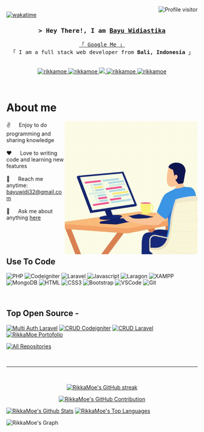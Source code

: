 <a href="https://komarev.com/ghpvc/?username=rikkamoe">
  <img align="right" src="https://komarev.com/ghpvc/?username=rikkamoe&label=Visitors&color=0e75b6&style=flat" alt="Profile visitor" />
</a>


[![wakatime](https://wakatime.com/badge/user/eebb3dd8-d9b2-40de-9b88-6fd6cac99dbc.svg)](https://wakatime.com/@eebb3dd8-d9b2-40de-9b88-6fd6cac99dbc)

<!-- Intro  -->
<h3 align="center">
        <samp>&gt; Hey There!, I am
                <b><a target="_blank" href="https://rikkamoe.com">Bayu Widiastika</a></b>
        </samp>
</h3>


<p align="center">  
  <samp>
    <a href="https://www.google.com/search?q=Bayu+Widiastika">「 Google Me 」</a>
    <br>
    「 I am a full stack web developer from <b>Bali, Indonesia</b> 」
    <br>
    <br>
  </samp>
</p>

<p align="center">
 <a href="https://rikkamoe.com" target="blank">
  <img src="https://img.shields.io/badge/Website-DC143C?style=for-the-badge&logo=medium&logoColor=white" alt="rikkamoe" />
 </a>
 <a href="https://www.linkedin.com/in/bayuwidiastika/" target="_blank">
  <img src="https://img.shields.io/badge/LinkedIn-0077B5?style=for-the-badge&logo=linkedin&logoColor=white" alt="rikkamoe"/>
 </a>
 <!-- <a href="https://dev.to/rikkamoe" target="_blank">
  <img src="https://img.shields.io/badge/dev.to-0A0A0A?style=for-the-badge&logo=dev.to&logoColor=white" alt="rikkamoe" />
 </a> -->
 <a href="https://twitter.com/rikkamoe_dev" target="_blank">
  <img src="https://img.shields.io/badge/Twitter-1DA1F2?style=for-the-badge&logo=twitter&logoColor=white" />
 </a>
 <a href="https://instagram.com/rikkamoe_dev" target="_blank">
  <img src="https://img.shields.io/badge/Instagram-fe4164?style=for-the-badge&logo=instagram&logoColor=white" alt="rikkamoe" />
 </a> 
 <a href="https://facebook.com/rikkamoe.world" target="_blank">
  <img src="https://img.shields.io/badge/Facebook-20BEFF?&style=for-the-badge&logo=facebook&logoColor=white" alt="rikkamoe"  />
  </a> 
</p>
<br />

<!-- About Section -->
 # About me
 
<p>
 <img align="right" width="350" src="/assets/rikkamoe.gif" alt="Rikkamoe gif" />
  
 ✌️ &emsp; Enjoy to do programming and sharing knowledge <br/><br/>
 ❤️ &emsp; Love to writing code and learning new features<br/><br/>
 📧 &emsp; Reach me anytime: bayuwidi32@gmail.com<br/><br/>
 💬 &emsp; Ask me about anything [here](https://github.com/rikkamoe/rikkamoe/issues)

</p>

<br/>
<br/>
<br/>

## Use To Code

![PHP](https://img.shields.io/badge/PHP-7377AD?style=for-the-badge&logo=PHP&logoColor=black)
![Codeigniter](https://img.shields.io/badge/Codeigniter-FFFFFF?style=for-the-badge&logo=Codeigniter&logoColor=D64D33)
![Laravel](https://img.shields.io/badge/Laravel-1F2A3B?style=for-the-badge&logo=Laravel&logoColor=F04134)
![Javascript](https://img.shields.io/badge/Javascript-F0DB4F?style=for-the-badge&labelColor=black&logo=javascript&logoColor=F0DB4F)
![Laragon](https://img.shields.io/badge/Laragon-FFFFFF?style=for-the-badge&logo=Laragon&logoColor=3EB2FF)
![XAMPP](https://img.shields.io/badge/XAMPP-FE7E2E?style=for-the-badge&logo=XAMPP&logoColor=FFFFFF)
![MongoDB](https://img.shields.io/badge/MongoDB-4EA94B?style=for-the-badge&logo=mongodb&logoColor=white)
![HTML](https://img.shields.io/badge/HTML5-E34F26?style=for-the-badge&logo=html5&logoColor=white)
![CSS3](https://img.shields.io/badge/CSS3-1572B6?style=for-the-badge&logo=css3&logoColor=white)
![Bootstrap](https://img.shields.io/badge/Bootstrap-563D7C?style=for-the-badge&logo=bootstrap&logoColor=white)
![VSCode](https://img.shields.io/badge/Visual_Studio-0078d7?style=for-the-badge&logo=visual%20studio&logoColor=white)
![Git](https://img.shields.io/badge/Git-F05032?style=for-the-badge&logo=git&logoColor=white)

<br/>

## Top Open Source -
[![Multi Auth Laravel](https://github-readme-stats.vercel.app/api/pin/?username=rikkamoe&repo=multiauth-laravel&border_color=7F3FBF&bg_color=0D1117&title_color=C9D1D9&text_color=8B949E&icon_color=7F3FBF)](https://github.com/rikkamoe/multiauth-laravel)
[![CRUD Codeigniter](https://github-readme-stats.vercel.app/api/pin/?username=rikkamoe&repo=crud-codeigniter&border_color=7F3FBF&bg_color=0D1117&title_color=C9D1D9&text_color=8B949E&icon_color=7F3FBF)](https://github.com/rikkamoe/crud-codeigniter)
[![CRUD Laravel](https://github-readme-stats.vercel.app/api/pin/?username=rikkamoe&repo=crud-laravel&border_color=7F3FBF&bg_color=0D1117&title_color=C9D1D9&text_color=8B949E&icon_color=7F3FBF)](https://github.com/rikkamoe/crud-laravel)
[![RikkaMoe Portofolio](https://github-readme-stats.vercel.app/api/pin/?username=rikkamoe&repo=rikkamoe.github.io&border_color=7F3FBF&bg_color=0D1117&title_color=C9D1D9&text_color=8B949E&icon_color=7F3FBF)](https://github.com/rikkamoe/rikkamoe.github.io)

<p align="left">
  <a href="https://github.com/rikkamoe?tab=repositories" target="_blank"><img alt="All Repositories" title="All Repositories" src="https://img.shields.io/badge/-All%20Repos-2962FF?style=for-the-badge&logo=koding&logoColor=white"/></a>
</p>

<br/>
<hr/>
<br/>

<p align="center">
  <a href="https://github.com/rikkamoe">
    <img src="https://github-readme-streak-stats.herokuapp.com/?user=rikkamoe&theme=radical&border=7F3FBF&background=0D1117" alt="RikkaMoe's GitHub streak"/>
  </a>
</p>

<p align="center">
  <a href="https://github.com/rikkamoe">
    <img src="https://github-profile-summary-cards.vercel.app/api/cards/profile-details?username=rikkamoe&theme=radical" alt="RikkaMoe's GitHub Contribution"/>
  </a>
</p>

<a> 
    <a href="https://github.com/rikkamoe"><img alt="RikkaMoe's Github Stats" src="https://denvercoder1-github-readme-stats.vercel.app/api?username=rikkamoe&show_icons=true&count_private=true&theme=react&border_color=7F3FBF&bg_color=0D1117&title_color=F85D7F&icon_color=F8D866" height="192px" width="49.5%"/></a>
  <a href="https://github.com/rikkamoe"><img alt="RikkaMoe's Top Languages" src="https://denvercoder1-github-readme-stats.vercel.app/api/top-langs/?username=rikkamoe&langs_count=8&layout=compact&theme=react&border_color=7F3FBF&bg_color=0D1117&title_color=F85D7F&icon_color=F8D866" height="192px" width="49.5%"/></a>
  <br/>
</a>


![RikkaMoe's Graph](https://github-readme-activity-graph.vercel.app/graph?username=rikkamoe&custom_title=RikkaMoe's%20GitHub%20Activity%20Graph&bg_color=0D1117&color=7F3FBF&line=7F3FBF&point=7F3FBF&area_color=FFFFFF&title_color=FFFFFF&area=true)